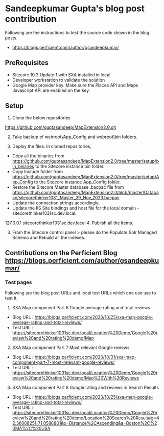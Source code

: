 # Sandeepkumar Gupta's blog post contribution

Following are the instructions to test the source code shown in the blog posts.
- https://blogs.perficient.com/author/gsandeepkumar/ 

## PreRequisites

- Sitecore 10.3 Update 1 with SXA installed in local
- Developer workstation to validate the solution
- Google Map provider key. Make sure the Places API and Maps Javascript API are enabled on the key.

## Setup

1. Clone the below repositories 

https://github.com/guptasandeep/MapExtension2.0.git

2. Take backup of webroot\App_Config and webroot\bin folders. 

3. Deploy the files.
   In cloned repositories,
- Copy all the binaries from https://github.com/guptasandeep/MapExtension2.0/tree/master/setup/bin_binaries to the Sitecore instance bin folder.
- Copy Include folder from https://github.com/guptasandeep/MapExtension2.0/tree/master/setup/App_Config to the Sitecore instance App_Config folder.
- Restore the Sitecore Master database .bacpac file from https://github.com/guptasandeep/MapExtension2.0/blob/master/Database/sitecorethinker1031_Master_29_Nov_2023.bacpac
- Update the connection strings accordingly.
- Update the IIS Site bindings and host file for the local domain - sitecorethinker1031sc.dev.local.

127.0.0.1 sitecorethinker1031sc.dev.local
4. Publish all the items.

3. From the Sitecore control panel > please do the Populate Solr Managed Schema and Rebuild all the indexes.

## Contributions on the Perficient Blog https://blogs.perficient.com/author/gsandeepkumar/

### Test pages 

Following are the blog post URLs and local test URLs which one can use to test it.

1. SXA Map component Part 6 Google average rating and total reviews
- Blog URL	: https://blogs.perficient.com/2023/10/25/sxa-map-google-average-rating-and-total-reviews/
- Test URL	: https://sitecorethinker1031sc.dev.local/Location%20Demo/Google%20review%20and%20rating%20demo/Map

2. SXA Map component Part 7 Most relevant Google reviews
- Blog URL	: https://blogs.perficient.com/2023/10/31/sxa-map-component-part-7-most-relevant-google-reviews/
- Test URL	: https://sitecorethinker1031sc.dev.local/Location%20Demo/Google%20review%20and%20rating%20demo/Map%20With%20Reviews

3. SXA Map component Part 8 Google rating and reviews in Search Results
- Blog URL	: https://blogs.perficient.com/2023/10/25/sxa-map-google-average-rating-and-total-reviews/
- Test URL	: https://sitecorethinker1031sc.dev.local/Location%20Demo/Google%20review%20and%20rating%20demo/Location%20Search%20Result#g=42.3600825|-71.0588801&o=Distance%2CAscending&a=Boston%2C%20MA%2C%20USA
